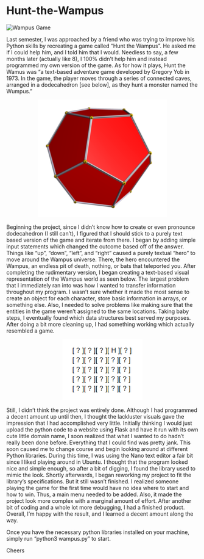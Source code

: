 # Hunt-the-Wampus

![Wampus Game](Images/wampus.gif)

Last semester, I was approached by a friend who was trying to improve his Python skills by recreating a game called “Hunt the Wampus”. He asked me if I could help him, and I told him that I would. Needless to say, a few months later (actually like 8), I 100% didn’t help him and instead programmed my own version of the game. As for how it plays, Hunt the Wamus was “a text-based adventure game developed by Gregory Yob in 1973. In the game, the player moves through a series of connected caves, arranged in a dodecahedron [see below], as they hunt a monster named the Wumpus.” 

<p align="center">
  <img src="https://github.com/ddritzenhoff/Hunt-the-Wampus/blob/master/Images/dod.PNG?raw=true" alt="Wampus 2D Matrix"/>
</p>

Beginning the project, since I didn’t know how to create or even pronounce dodecahedron (I still can’t), I figured that I should stick to a purely text based version of the game and iterate from there. I began by adding simple input statements which changed the outcome based off of the answer. Things like “up”, “down”, “left”, and “right” caused a purely textual “hero” to move around the Wampus universe. There, the hero encountered the Wampus, an endless pit of death, nothing, or bats that teleported you. After completing the rudimentary version, I began creating a text-based visual  representation of the Wampus world as seen below. The largest problem that I immediately ran into was how I wanted to transfer information throughout my program. I wasn’t sure whether it made the most sense to create an object for each character, store basic information in arrays, or something else. Also, I needed to solve problems like making sure that the entities in the game weren’t assigned to the same locations. Taking baby steps, I eventually found which data structures best served my purposes. After doing a bit more cleaning up, I had something working which actually resembled a game.

<p align="center">
  <img src="https://github.com/ddritzenhoff/Hunt-the-Wampus/blob/master/Images/wampus_2d_matrix.PNG?raw=true" alt="Wampus 2D Matrix"/>
</p>


Still, I didn’t think the project was entirely done. Although I had programmed a decent amount up until then, I thought the lackluster visuals gave the impression that I had accomplished very little. Initially thinking I would just upload the python code to a website using Flask and have it run with its own cute little domain name, I soon realized that what I wanted to do hadn’t really been done before. Everything that I could find was pretty jank. This soon caused me to change course and begin looking around at different Python libraries. During this time, I was using the Nano text editor a fair bit since I liked playing around in Ubuntu. I thought that the program looked nice and simple enough, so after a bit of digging, I found the library used to mimic the look. Shortly afterwards, I began reworking my project to fit the library’s specifications. But it still wasn’t finished. I realized someone playing the game for the first time would have no idea where to start and how to win. Thus, a main menu needed to be added. Also, it made the project look more complex with a marginal amount of effort. After another bit of coding and a whole lot more debugging, I had a finished product. Overall, I’m happy with the result, and I learned a decent amount along the way.

Once you have the necessary python libraries installed on your machine, simply run “python3 wampus.py” to start.

Cheers

